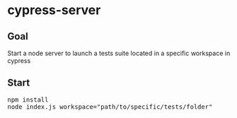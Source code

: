 # cypress-server

## Goal
Start a node server to launch a tests suite located in a specific workspace in cypress

## Start
<pre>
npm install
node index.js workspace="path/to/specific/tests/folder"
</pre>
